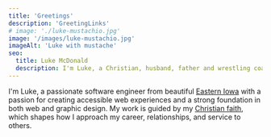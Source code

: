 ```yaml
---
title: 'Greetings'
description: 'GreetingLinks'
# image: './luke-mustachio.jpg'
image: '/images/luke-mustachio.jpg'
imageAlt: 'Luke with mustache'
seo:
  title: Luke McDonald
  description: I'm Luke, a Christian, husband, father and wrestling coach living in beautiful Eastern Iowa. My tent making is as a full-stack developer with an eye for design.
---
```


I'm Luke, a passionate software engineer from beautiful [Eastern Iowa](https://goo.gl/h2EmHJ) with a passion for creating accessible web experiences and a strong foundation in both web and graphic design. My work is guided by my [Christian faith](/i-am-a/christian), which shapes how I approach my career, relationships, and service to others.
